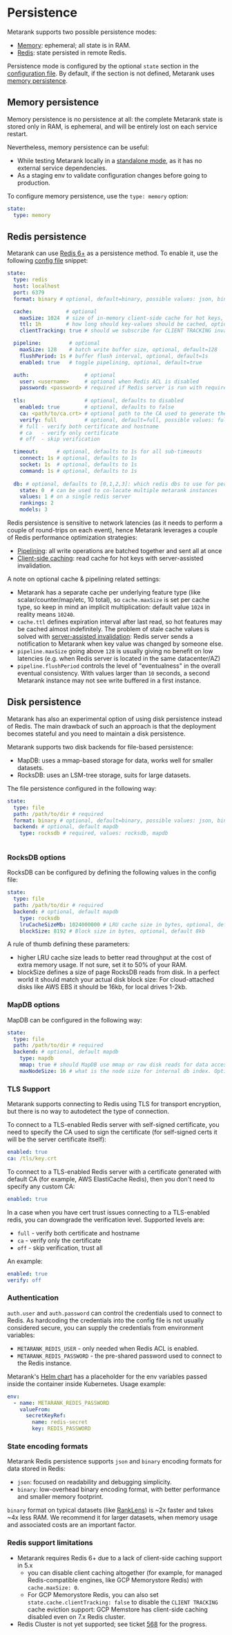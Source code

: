 # Persistence

Metarank supports two possible persistence modes:
* [Memory](persistence.md#memory-persistence): ephemeral; all state is in RAM. 
* [Redis](persistence.md#redis-persistence): state persisted in remote Redis.

Persistence mode is configured by the optional `state` section in the [configuration file](overview.md).
By default, if the section is not defined, Metarank uses [memory persistence](persistence.md#memory-persistence).

## Memory persistence

Memory persistence is no persistence at all: the complete Metarank state is stored only in RAM, is 
ephemeral, and will be entirely lost on each service restart. 

Nevertheless, memory persistence can be useful:
* While testing Metarank locally in a [standalone mode](../deploy/standalone.md), as it has no external service dependencies.
* As a staging env to validate configuration changes before going to production.

To configure memory persistence, use the `type: memory` option:
```yaml
state:
  type: memory
```

## Redis persistence

Metarank can use [Redis 6+](https://redis.io) as a persistence method. To enable it, use the following 
[config file](overview.md) snippet:
```yaml
state:
  type: redis
  host: localhost
  port: 6379
  format: binary # optional, default=binary, possible values: json, binary

  cache:           # optional
    maxSize: 1024  # size of in-memory client-side cache for hot keys, optional, default=1024
    ttl: 1h        # how long should key-values should be cached, optional, default=1h
    clientTracking: true # should we subscribe for CLIENT TRACKING invalidation events

  pipeline:         # optional
    maxSize: 128    # batch write buffer size, optional, default=128
    flushPeriod: 1s # buffer flush interval, optional, default=1s
    enabled: true   # toggle pipelining, optional, default=true

  auth:                  # optional
    user: <username>     # optional when Redis ACL is disabled
    password: <password> # required if Redis server is run with requirepass argument
  
  tls:                   # optional, defaults to disabled
    enabled: true        # optional, defaults to false
    ca: <path/to/ca.crt> # optional path to the CA used to generate the cert, defaults to the default keychain
    verify: full         # optional, default=full, possible values: full, ca, off
    # full - verify both certificate and hostname
    # ca   - verify only certificate
    # off  - skip verification

  timeout:      # optional, defaults to 1s for all sub-timeouts
    connect: 1s # optional, defaults to 1s
    socket: 1s  # optional, defaults to 1s
    command: 1s # optional, defaults to 1s
  
  db: # optional, defaults to [0,1,2,3]: which redis dbs to use for persistence 
    state: 0  # can be used to co-locate multiple metarank instances
    values: 1 # on a single redis server
    rankings: 2
    models: 3
```

Redis persistence is sensitive to network latencies (as it needs to perform a couple of round-trips on each event), 
hence Metarank leverages a couple of Redis performance optimization strategies:
* [Pipelining](https://redis.io/docs/manual/pipelining/): all write operations are batched together and sent all at once
* [Client-side caching](https://redis.io/docs/manual/client-side-caching/): read cache for hot keys with server-assisted 
invalidation.

A note on optional cache & pipelining related settings:
* Metarank has a separate cache per underlying feature type (like scalar/counter/map/etc, 10 total), so 
`cache.maxSize` is set per cache type, so keep in mind an implicit multiplication: default value `1024` in reality
means `10240`.
* `cache.ttl` defines expiration interval after last read, so hot features may be cached almost indefinitely. The problem 
of stale cache values is solved with [server-assisted invalidation](https://redis.io/docs/manual/client-side-caching/): 
Redis server sends a notification to Metarank when key value was changed by someone else.
* `pipeline.maxSize` going above `128` is usually giving no benefit on low latencies (e.g. when Redis server is located 
in the same datacenter/AZ)
* `pipeline.flushPeriod` controls the level of "eventualness" in the overall eventual consistency. With values 
larger than `10` seconds, a second Metarank instance may not see write buffered in a first instance.

## Disk persistence

Metarank has also an experimental option of using disk persistence instead of Redis. The main drawback of such an
approach is that the deployment becomes stateful and you need to maintain a disk persistence.

Metarank supports two disk backends for file-based persistence:

* MapDB: uses a mmap-based storage for data, works well for smaller datasets.
* RocksDB: uses an LSM-tree storage, suits for large datasets.

The file persistence configured in the following way:

```yaml
state:
  type: file
  path: /path/to/dir # required
  format: binary # optional, default=binary, possible values: json, binary
  backend: # optional, default mapdb
    type: rocksdb # required, values: rocksdb, mapdb
  
```

### RocksDB options

RocksDB can be configured by defining the following values in the config file:

```yaml
state:
  type: file
  path: /path/to/dir # required
  backend: # optional, default mapdb
    type: rocksdb
    lruCacheSizeMb: 1024000000 # LRU cache size in bytes, optional, default 1Gb
    blockSize: 8192 # Block size in bytes, optional, default 8kb

```

A rule of thumb defining these parameters:

* higher LRU cache size leads to better read throughput at the cost of extra memory usage. If not sure, set it to 50% of your RAM.
* blockSize defines a size of page RocksDB reads from disk. In a perfect world it should match your actual disk block size:
For cloud-attached disks like AWS EBS it should be 16kb, for local drives 1-2kb.

### MapDB options

MapDB can be configured in the following way:

```yaml
state:
  type: file
  path: /path/to/dir # required
  backend: # optional, default mapdb
    type: mapdb
    mmap: true # should MapDB use mmap or raw disk reads for data access? Optional, default true.
    maxNodeSize: 16 # what is the node size for internal db index. Optional, default 16. 
```

### TLS Support

Metarank supports connecting to Redis using TLS for transport encryption, but there is no way to autodetect
the type of connection. 

To connect to a TLS-enabled Redis server with self-signed certificate, you need to specify the CA used to sign
the certificate (for self-signed certs it will be the server certificate itself):

```yaml
enabled: true
ca: /tls/key.crt
```

To connect to a TLS-enabled Redis server with a certificate generated with default CA (for example, AWS ElastiCache Redis),
then you don't need to specify any custom CA:

```yaml
enabled: true
```

In a case when you have cert trust issues connecting to a TLS-enabled redis, you can downgrade the verification level.
Supported levels are:
* `full` - verify both certificate and hostname
* `ca` - verify only the certificate
* `off` - skip verification, trust all

An example:

```yaml
enabled: true
verify: off
```

### Authentication

`auth.user` and `auth.password` can control the credentials used to connect to Redis. As hardcoding the credentials into the config file is not usually considered secure, you can supply the credentials from environment variables:
* `METARANK_REDIS_USER` - only needed when Redis ACL is enabled.
* `METARANK_REDIS_PASSWORD` - the pre-shared password used to connect to the Redis instance.

Metarank's [Helm chart](../deploy/kubernetes.md) has a placeholder for the env variables passed inside the container inside Kubernetes. Usage example:
```yaml
env: 
  - name: METARANK_REDIS_PASSWORD
    valueFrom:
      secretKeyRef:
        name: redis-secret
        key: REDIS_PASSWORD
```



### State encoding formats

Metarank Redis persistence supports `json` and `binary` encoding formats for data stored in Redis:

* `json`: focused on readability and debugging simplicity. 
* `binary`: low-overhead binary encoding format, with better performance and smaller memory footprint.

`binary` format on typical datasets (like [RankLens](https://github.com/metarank/ranklens)) is ~2x faster 
and takes ~4x less RAM. We recommend it for larger datasets, when memory usage and associated costs are an
important factor.

### Redis support limitations

* Metarank requires Redis 6+ due to a lack of client-side caching support in 5.x
  * you can disable client caching altogether (for example, for managed Redis-compatible engines, like GCP Memorystore Redis) with `cache.maxSize: 0`.
  * For GCP Memorystore Redis, you can also set `state.cache.clientTracking: false` to disable the `CLIENT TRACKING` cache 
  eviction support: GCP Memstore has client-side caching disabled even on 7.x Redis cluster.
* Redis Cluster is not yet supported; see ticket [568](https://github.com/metarank/metarank/issues/568) for the progress.